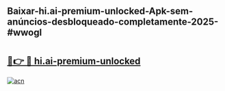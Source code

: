 ## Baixar-hi.ai-premium-unlocked-Apk-sem-anúncios-desbloqueado-completamente-2025-#wwogl

# <h2><a href="https://ainizakaria.my?title=hi.ai-premium-unlocked&ref=20M">🔗👉 🔴 hi.ai-premium-unlocked</a></h2>

[![acn](https://github.com/user-attachments/assets/0f9c940e-d8b0-45ae-aac7-cd30a18b3e1c)](https://ainizakaria.my?title=hi.ai-premium-unlocked&ref=20M)

